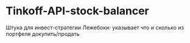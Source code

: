 # Tinkoff-API-stock-balancer
Штука для инвест-стратегии Лежебоки: указывает что и сколько из портфеля докупить/продать
